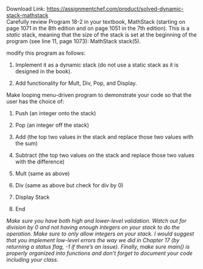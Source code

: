 Download Link: https://assignmentchef.com/product/solved-dynamic-stack-mathstack
<br>
Carefully review Program 18-2 in your textbook, MathStack (starting on page 1071 in the 8th edition and on page 1051 in the 7th edition). This is a <em>static </em>stack, meaning that the size of the stack is set at the beginning of the program (see line 11, page 1073): MathStack stack(5).

modify this program as follows:

1. Implement it as a dynamic stack (do not use a static stack as it is designed in the book).

2. Add functionality for Mult, Div, Pop, and Display.

Make looping menu-driven program to demonstrate your code so that the user has the choice of:

1. Push (an integer onto the stack)

2. Pop (an integer off the stack)

3. Add (the top two values in the stack and replace those two values with the sum)

4. Subtract (the top two values on the stack and replace those two values with the difference)

5. Mult (same as above)

6. Div (same as above but check for div by 0)

7. Display Stack

8. End

<em>Make sure you have both high and lower-level validation. Watch out for division by 0 and not having enough integers on your stack to do the operation. Make sure to only allow integers on your stack. I would suggest that you implement low-level errors the way we did in Chapter 17 (by returning a status flag, -1 if there’s an issue). Finally, make sure main() is properly organized into functions and don’t forget to document your code including your class.</em>